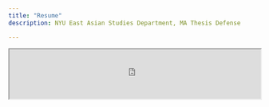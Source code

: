 ```yaml
---
title: "Resume"
description: NYU East Asian Studies Department, MA Thesis Defense

---
```


<iframe src="https://docs.google.com/file/d/0B8aGkJVsdqiJamVpUnJ1TDlFbFU/preview" width="100%" height="100px"></iframe>
